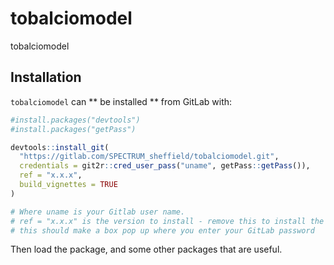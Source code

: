 # tobalciomodel
tobalciomodel

## Installation

`tobalciomodel` can ** be installed ** from GitLab with:

``` r
#install.packages("devtools")
#install.packages("getPass")

devtools::install_git(
  "https://gitlab.com/SPECTRUM_sheffield/tobalciomodel.git", 
  credentials = git2r::cred_user_pass("uname", getPass::getPass()),
  ref = "x.x.x",
  build_vignettes = TRUE
)

# Where uname is your Gitlab user name.
# ref = "x.x.x" is the version to install - remove this to install the latest version
# this should make a box pop up where you enter your GitLab password
```

Then load the package, and some other packages that are useful. 